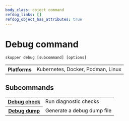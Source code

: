 ```yaml
---
body_class: object command
refdog_links: []
refdog_object_has_attributes: true
---
```


# Debug command

~~~ shell
skupper debug [subcommand] [options]
~~~

<table class="fields"><tr><th>Platforms</th><td>Kubernetes, Docker, Podman, Linux</td></table>

## Subcommands

<table class="objects">
<tr><th><a href="{{site.prefix}}/commands/debug/check.html">Debug check</a></th><td>Run diagnostic checks</td></tr>
<tr><th><a href="{{site.prefix}}/commands/debug/dump.html">Debug dump</a></th><td>Generate a debug dump file</td></tr>
</table>

